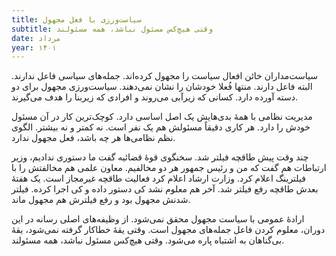 ```yaml
---
title: سیاست‌ورزی با فعل مجهول
subtitle: وقتی هیچ‌کس مسئول نباشد، همه مسئولند
date: مرداد
year: ۱۴۰۱
---
```


سیاست‌مداران خائن افعال سیاست را مجهول کرده‌اند. جمله‌های سیاسی فاعل ندارند. البته فاعل دارند. منتها فُعلا خودشان را نشان نمی‌دهند. سیاست‌ورزی مجهول برای دو دسته آورده دارد. کسانی که زیرآبی می‌روند و افرادی که زیربنا را هدف می‌گیرند. 

مدیریت نظامی با همهٔ بدی‌هایش یک اصل اساسی دارد. کوچک‌ترین کار در آن مسئول خودش را دارد. هر کاری دقیقاً مسئولش هم یک نفر است. نه کمتر و نه بیشتر. الگوی نظم نظامی‌ها هر چه باشد، فعل مجهول ندارد.

چند وقت پیش طاقچه فیلتر شد. سخنگوی قوهٔ قضائیه گفت ما دستوری ندادیم، وزیر ارتباطات هم گفت که من و رئیس جمهور هر دو مخالفیم. معاون علمی هم مخالفتش را با فیلترینگ اعلام کرد. وزارت ارشاد اعلام کرد فعالیت طاقچه غیرمجاز است. یک هفتهٔ بعدش طاقچه رفع فیلتر شد. آخر هم معلوم نشد کی دستور داده و کی اجرا کرده. فیلتر شدنش مجهول بود و رفع فیلترش هم مجهول ماند.

ارادهٔ عمومی با سیاست مجهول محقق نمی‌شود. از وظیفه‌های اصلی رسانه در این دوران، معلوم کردن فاعل جمله‌های مجهول است. وقتی یقهٔ خطاکار گرفته نمی‌شود، یقهٔ بی‌گناهان به اشتباه پاره می‌شود. وقتی هیچ‌کس مسئول نباشد، همه مسئولند.